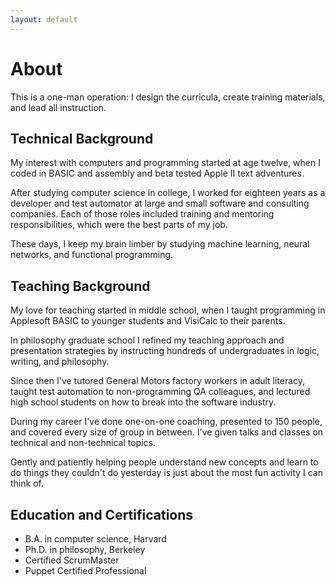 ```yaml
---
layout: default
---
```


# About

This is a one-man operation: I design the curricula, create training materials, and lead all instruction.


## Technical Background

My interest with computers and programming started at age twelve, when I coded in BASIC and assembly and beta tested Apple II text adventures.

After studying computer science in college, I worked for eighteen years as a developer and test automator at large and small software and consulting companies. Each of those roles included training and mentoring responsibilities, which were the best parts of my job.

These days, I keep my brain limber by studying machine learning, neural networks, and functional programming.


## Teaching Background

My love for teaching started in middle school, when I taught programming in Applesoft BASIC to younger students and VisiCalc to their parents.

In philosophy graduate school I refined my teaching approach and presentation strategies by instructing hundreds of undergraduates in logic, writing, and philosophy.

Since then I've tutored General Motors factory workers in adult literacy, taught test automation to non-programming QA colleagues, and lectured high school students on how to break into the software industry.

During my career I've done one-on-one coaching, presented to 150 people, and covered every size of group in between. I've given talks and classes on technical and non-technical topics.

Gently and patiently helping people understand new concepts and learn to do things they couldn't do yesterday is just about the most fun activity I can think of.


## Education and Certifications

+ B.A. in computer science, Harvard
+ Ph.D. in philosophy, Berkeley
+ Certified ScrumMaster
+ Puppet Certified Professional
